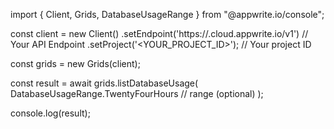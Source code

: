 import { Client, Grids, DatabaseUsageRange } from "@appwrite.io/console";

const client = new Client()
    .setEndpoint('https://<REGION>.cloud.appwrite.io/v1') // Your API Endpoint
    .setProject('<YOUR_PROJECT_ID>'); // Your project ID

const grids = new Grids(client);

const result = await grids.listDatabaseUsage(
    DatabaseUsageRange.TwentyFourHours // range (optional)
);

console.log(result);
